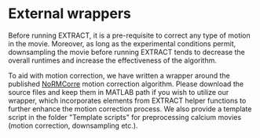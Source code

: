 # External wrappers 

Before running EXTRACT, it is a pre-requisite to correct any type of motion in the movie. Moreover, as long as the experimental conditions permit, downsampling the movie before running EXTRACT tends to decrease the overall runtimes and increase the effectiveness of the algorithm. 

To aid with motion correction, we have written a wrapper around the published [NoRMCorre](https://github.com/flatironinstitute/NoRMCorre) motion correction algorithm. Please download the source files and keep them in MATLAB path if you wish to utilize our wrapper, which incorporates elements from EXTRACT helper functions to further enhance the motion correction process. We also provide a template script in the folder "Template scripts" for preprocessing calcium movies (motion correction, downsampling etc.). 
